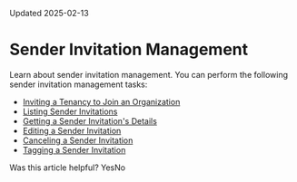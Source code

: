 Updated 2025-02-13
# Sender Invitation Management
Learn about sender invitation management.
You can perform the following sender invitation management tasks:
  * [Inviting a Tenancy to Join an Organization](https://docs.oracle.com/en-us/iaas/Content/General/organization/sender-invitation-create.htm#sender_invitation_create "Create an invitation to join an organization and asynchronously send the invitation to the recipient.")
  * [Listing Sender Invitations](https://docs.oracle.com/en-us/iaas/Content/General/organization/sender-invitation-list.htm#sender_invitation_list "View a list of invitations sent to tenancies inviting them to join an organization.")
  * [Getting a Sender Invitation's Details](https://docs.oracle.com/en-us/iaas/Content/General/organization/sender-invitation-get.htm#sender_invitation_get "Get information about an invitation sent to a tenancy inviting it to join an organization.")
  * [Editing a Sender Invitation](https://docs.oracle.com/en-us/iaas/Content/General/organization/sender-invitation-update.htm#sender_invitation_update "Edit a sender tenancy invitation.")
  * [Canceling a Sender Invitation](https://docs.oracle.com/en-us/iaas/Content/General/organization/sender-invitation-cancel.htm#sender_invitation_cancel "Cancel an invitation sent to a tenancy to join an organization.")
  * [Tagging a Sender Invitation](https://docs.oracle.com/en-us/iaas/Content/General/organization/tag-senderinvitation.htm#tag_invitation "Describes how to add tagging metadata to a sender invitation. You can define keys and values, and associate them with resources.")


Was this article helpful?
YesNo

